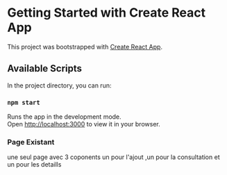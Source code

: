 # Getting Started with Create React App

This project was bootstrapped with [Create React App](https://github.com/facebook/create-react-app).

## Available Scripts

In the project directory, you can run:

### `npm start`

Runs the app in the development mode.\
Open [http://localhost:3000](http://localhost:3000) to view it in your browser.


<h3>
  Page Existant 
</h3>

<p>une seul page avec 3 coponents un pour l'ajout ,un pour la consultation et un pour les detaills </p>
